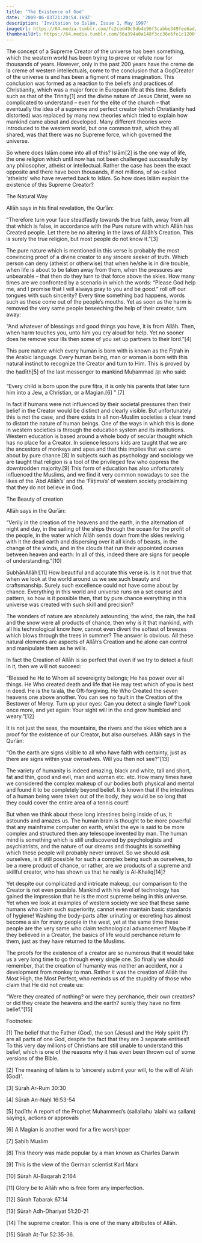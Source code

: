 ```yaml
---
title: 'The Existence of God'
date: '2009-06-03T21:20:54.169Z'
description: 'Invitation to Islām, Issue 1, May 1997'
imageUrl: https://64.media.tumblr.com/fc2ced49c9db4e96f3cabbe349fee6ad/tumblr_pf9tshzCu21rzmnzao1_1280.png
thumbnailUrl: https://64.media.tumblr.com/56a394a0a148f3cc36e6fe1c1200f140/tumblr_p79qagh4tx1uavenxo1_1280.jpg
---
```


The concept of a Supreme Creator of the universe has been something, which the western world has been trying to prove or refute now for thousands of years. However, only in the past 200 years have the creme de la creme of western intellectuals, come to the conclusion that a GoḏCreator of the universe is and has been a figment of mans imagination. This conclusion was formed as a reaction to the beliefs and practices of Christianity, which was a major force in European life at this time. Beliefs such as that of the Trinity[1] and the divine nature of Jesus Christ, were so complicated to understand – even for the elite of the church – that eventually the idea of a supreme and perfect creator (which Christianity had distorted) was replaced by many new theories which tried to explain how mankind came about and developed. Many different theories were introduced to the western world, but one common trait, which they all shared, was that there was no Supreme force, which governed the universe.

So where does Islām come into all of this? Islām[2] is the one way of life, the one religion which until now has not been challenged successfully by any philosopher, atheist or intellectual. Rather the case has been the exact opposite and there have been thousands, if not millions, of so-called ‘atheists’ who have reverted back to Islām. So how does Islām explain the existence of this Supreme Creator?

The Natural Way

Allāh says in his final revelation, the Qurʾān:

“Therefore turn your face steadfastly towards the true faith, away from all that which is false, in accordance with the Pure nature with which Allāh has Created people. Let there be no altering in the laws of Allāh’s Creation. This is surely the true religion, but most people do not know it.”[3]

The pure nature which is mentioned in this verse is probably the most convincing proof of a divine creator to any sincere seeker of truth. Which person can deny (atheist or otherwise) that when he/she is in dire trouble, when life is about to be taken away from them, when the pressures are unbearable – that then do they turn to that force above the skies. How many times are we confronted by a scenario in which the words: “Please God help me, and I promise that I will always pray to you and be good.” roll off our tongues with such sincerity? Every time something bad happens, words such as these come out of the people’s mouths. Yet as soon as the harm is removed the very same people beseeching the help of their creator, turn away:

“And whatever of blessings and good things you have, it is from Allāh. Then, when harm touches you, unto him you cry aloud for help. Yet no sooner does he remove your ills then some of you set up partners to their lord.”[4]

This pure nature which every human is born with is known as the Fiṭrah in the Arabic language. Every human being, man or woman is born with this natural instinct to recognize the Creator and turn to Him. This is proved by the ḥadīth[5] of the last messenger to mankind Muḥammad ﷺ who said:

“Every child is born upon the pure fiṭra, it is only his parents that later turn him into a Jew, a Christian, or a Magian.[6] ” [7]

In fact if humans were not influenced by their societal pressures then their belief in the Creator would be distinct and clearly visible. But unfortunately this is not the case, and there exists in all non-Muslim societies a clear trend to distort the nature of human beings. One of the ways in which this is done in western societies is through the education system and its institutions. Western education is based around a whole body of secular thought which has no place for a Creator. In science lessons kids are taught that we are the ancestors of monkeys and apes and that this implies that we came about by pure chance.[8] In subjects such as psychology and sociology we are taught that religion is a tool of the privileged few who oppress the downtrodden majority.[9] This form of education has also unfortunately influenced the Muslims, and we find it very common nowadays to see the likes of the ʿAbd Allāh’s’ and the ‘Fāṭima’s’ of western society proclaiming that they do not believe in God.

The Beauty of creation

Allāh says in the Qurʾān:

“Verily in the creation of the heavens and the earth, in the alternation of night and day, in the sailing of the ships through the ocean for the profit of the people, in the water which Allāh sends down from the skies reviving with it the dead earth and dispersing over it all kinds of beasts, in the change of the winds, and in the clouds that run their appointed courses between heaven and earth: In all of this, indeed there are signs for people of understanding.”[10]

SubḥānAllāh![11] How beautiful and accurate this verse is. Is it not true that when we look at the world around us we see such beauty and craftsmanship. Surely such excellence could not have come about by chance. Everything in this world and universe runs on a set course and pattern, so how is it possible then, that by pure chance everything in this universe was created with such skill and precision?

The wonders of nature are absolutely astounding, the wind, the rain, the hail and the snow were all products of chance, then why is it that mankind, with all his technological know how, cannot even divert the softest of breezes which blows through the trees in summer? The answer is obvious. All these natural elements are aspects of Allāh’s Creation and he alone can control and manipulate them as he wills.

In fact the Creation of Allāh is so perfect that even if we try to detect a fault in it, then we will not succeed:

“Blessed he He to Whom all sovereignty belongs; He has power over all things. He Who created death and life that He may test which of you is best in deed. He is the taʿalá, the Oft-forgiving. He Who Created the seven heavens one above another. You can see no fault in the Creation of the Bestower of Mercy. Turn up your eyes: Can you detect a single flaw? Look once more, and yet again: Your sight will in the end grow humbled and weary.”[12]

It is not just the seas, the mountains, the rivers and the skies which are a proof for the existence of our Creator, but also ourselves. Allāh says in the Qurʾān:

“On the earth are signs visible to all who have faith with certainty, just as there are signs within your ownselves. Will you then not see?”[13]

The variety of humanity is indeed amazing, black and white, tall and short, fat and thin, good and evil, man and woman etc. etc. How many times have we considered the complex makeup of our bodies both physical and mental and found it to be completely beyond belief. It is known that if the intestines of a human being were taken out of the body, they would be so long that they could cover the entire area of a tennis court!

But when we think about these long intestines being inside of us, it astounds and amazes us. The human brain is thought to be more powerful that any mainframe computer on earth, whilst the eye is said to be more complex and structured then any telescope invented by man. The human mind is something which is still undiscovered by psychologists and psychiatrists, and the nature of our dreams and thoughts is something which these people will probably never unravel. So we should ask ourselves, is it still possible for such a complex being such as ourselves, to be a mere product of chance, or rather, are we products of a supreme and skillful creator, who has shown us that he really is Al-Khaliq[14]?

Yet despite our complicated and intricate makeup, our comparison to the Creator is not even possible. Mankind with his level of technology has gained the impression that he is the most supreme being in this universe. Yet when we look at examples of western society we see that these same humans who claim such superiority, cannot even maintain basic standards of hygiene! Washing the body-parts after urinating or excreting has almost become a sin for many people in the west, yet at the same time these people are the very same who claim technological advancement! Maybe if they believed in a Creator, the basics of life would perchance return to them, just as they have returned to the Muslims.

The proofs for the existence of a creator are so numerous that it would take us a very long time to go through every single one. So finally we should remember, that the creation of humanity was neither an accident, nor a development from monkey to man. Rather it was the creation of Allāh the Most High, the Most Perfect, who reminds us of the stupidity of those who claim that He did not create us:

“Were they created of nothing? or were they perchance, their own creators? or did they create the heavens and the earth? surely they have no firm belief.”[15]

Footnotes:

[1] The belief that the Father (God), the son (Jesus) and the Holy spirit (?) are all parts of one God, despite the fact that they are 3 separate entities!! To this very day millions of Christians are still unable to understand this belief, which is one of the reasons why it has even been thrown out of some versions of the Bible.

[2] The meaning of Islām is to ‘sincerely submit your will, to the will of Allāh (God)’.

[3] Sūrah Ar-Rum 30:30

[4] Sūrah An-Naḥl 16:53-54

[5] ḥadīth: A report of the Prophet Muhammed’s (sallallahu ‘alaihi wa sallam) sayings, actions or approvals

[6] A Magian is another word for a fire worshipper

[7] Ṣaḥīḥ Muslim

[8] This theory was made popular by a man known as Charles Darwin

[9] This is the view of the German scientist Karl Marx

[10] Sūrah Al-Baqarah 2:164

[11] Glory be to Allāh who is free form any imperfection.

[12] Sūrah Tabarak 67:14

[13] Sūrah Adh-Dhariyat 51:20-21

[14] The supreme creator: This is one of the many attributes of Allāh.

[15] Sūrah At-Tur 52:35-36.
